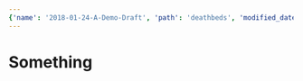 ```yaml
---
{'name': '2018-01-24-A-Demo-Draft', 'path': 'deathbeds', 'modified_date': 'January 25, 2018', 'permalink': 'something'}
---
```



# Something
